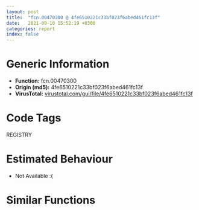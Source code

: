 ```yaml
---
layout: post
title:  "fcn.00470300 @ 4fe6510221c33bf023f6abed461fc13f"
date:   2021-09-10 15:52:19 +0300
categories: report
index: false
---
```


# Generic Information
- **Function:** fcn.00470300
- **Origin (md5):** 4fe6510221c33bf023f6abed461fc13f
- **VirusTotal:** [virustotal.com/gui/file/4fe6510221c33bf023f6abed461fc13f][virustotal_ref]

# Code Tags
<span class="tag" id="REGISTRY">REGISTRY</span>


# Estimated Behaviour
<ul><li class="bhv-desc" id="na">Not Available :(</li></ul>

# Similar Functions
<script type="text/javascript" src="https://www.gstatic.com/charts/loader.js"></script>
<script type="text/javascript">

    google.charts.load('current', {'packages':['corechart']});
    google.charts.setOnLoadCallback(drawChart);

    function drawChart() {
    var data = new google.visualization.DataTable();
        data.addColumn('number', 'X');
        data.addColumn('number', 'Y');
        data.addColumn({type: 'string', role: 'tooltip', 'p': {'html': true}});
        data.addColumn({'type': 'string', 'role': 'style'});
        
        data.addRows([
    [0, 0, '<b><a href="/report/fcn.00470300@4fe6510221c33bf023f6abed461fc13f">fcn.00470300</a><br>@4fe6510221c33bf023f6abed461fc13f</b><br>', 'point { fill-color: #e0440e; }'],

        ]);

    var options = {
        title: 'Similarity Plot',
        legend: 'none',
        colors: ['#dedbd9', '#e6693e', '#ec8f6e', '#f3b49f', '#f6c7b6'],
        tooltip: {isHtml: true, trigger: 'both'},
        explorer: {
        actions: ["dragToZoom", "rightClickToReset"],
        },
        chartArea: {
        width: '80%',
        height: '80%'
        },
        width: '100%',
        height: '100%'
    };

    var chart = new google.visualization.ScatterChart(document.getElementById('chart_div'));

    chart.draw(data, options);
    }
    
</script>


<div id="chart_div" style="width: 100%px; height: 100%;"></div>

# Disassembled Code
{% highlight nasm %}

push ebp
mov ebp, esp
and esp, 0xfffffff8
sub esp, 0x44
push ebx
push esi
mov esi, dword[0x4c6400]
push edi
mov ecx, esi
mov ebx, eax
mov dword[esp+0x28], esi
call fcn.00413110
test ebx, ebx
jne off.b86
mov dword[esp+0x18], 0x57
mov eax, dword[esp+0x18]
cmp dword[esp+0x18], 0
mov ecx, dword[0x4c28ec]
mov dword[ecx+0x30], eax
mov ecx, dword[ebp+8]
setne dl
movzx eax, dl
push eax
push ecx
call fcn.0042dd40
pop edi
pop esi
pop ebx
mov esp, ebp
pop ebp
ret 0xc
mov ecx, dword[0x4c28ec]
mov edx, dword[ecx+0xcc]
lea eax, [esp+0x10]
push eax
mov eax, dword[ebp+0xc]
or edx, 0x20019
push edx
push 0
push eax
push ebx
call dword[sym.imp.ADVAPI32.dll_RegOpenKeyExW]
mov dword[esp+0x18], eax
test eax, eax
jne 0x4703f9
mov ebx, dword[ebp+0x10]
mov edx, dword[esp+0x10]
mov edi, dword[sym.imp.ADVAPI32.dll_RegQueryValueExW]
push eax
push eax
lea ecx, [esp+0x24]
push ecx
push eax
push ebx
push edx
call edi
xor ecx, ecx
mov dword[esp+0x18], eax
cmp eax, ecx
jne 0x4703ee
mov eax, dword[esp+0x1c]
dec eax
cmp eax, 6
ja case.0x4703b4.5
jmp dword[eax*4+0x4706f8]
lea edx, [esp+0x14]
push edx
lea eax, [esp+0x24]
push eax
push ecx
push ecx
mov ecx, dword[esp+0x20]
push ebx
push ecx
mov dword[esp+0x2c], 4
call edi
mov dword[esp+0x18], eax
test eax, eax
jne 0x4703ee
mov edx, dword[esp+0x20]
push 0x18
push eax
push edx
mov eax, esi
call fcn.004010e0
mov eax, dword[esp+0x10]
push eax
call dword[sym.imp.ADVAPI32.dll_RegCloseKey]
cmp dword[esp+0x18], 0xffffffff
jne off.b43
call dword[sym.imp.KERNEL32.dll_GetLastError]
jmp off.b47
mov eax, dword[esp+0x10]
lea edx, [esp+0x14]
push edx
push ecx
push ecx
push ecx
push ebx
push eax
mov dword[esp+0x2c], ecx
call edi
mov dword[esp+0x18], eax
test eax, eax
jne 0x4703ee
mov eax, dword[esp+0x14]
test eax, eax
je 0x4703ee
push 1
shr eax, 1
push 0
add eax, 2
push eax
push 0
push esi
call fcn.00476680
cmp eax, 1
je 0x470460
mov ecx, dword[esp+0x10]
push ecx
call dword[sym.imp.ADVAPI32.dll_RegCloseKey]
xor eax, eax
pop edi
pop esi
pop ebx
mov esp, ebp
pop ebp
ret 0xc
cmp byte[esi+0x17], 0
jne 0x47046b
mov ebx, dword[esi+0xc]
jmp 0x47046d
mov ebx, esi
test byte[ebx+0x15], 8
je 0x47047a
mov eax, ebx
call fcn.00401160
mov al, byte[ebx+0x17]
cmp al, 1
jne 0x470493
test byte[ebx+0x15], 4
je 0x47048e
mov eax, ebx
call fcn.0042e780
mov ebx, dword[ebx+8]
jmp 0x4704a5
cmp al, 2
jne 0x4704a0
call fcn.00401000
mov ebx, eax
jmp 0x4704a5
mov ebx, 0x4c85b8
mov eax, dword[ebp+0x10]
mov ecx, dword[esp+0x10]
lea edx, [esp+0x14]
push edx
push ebx
push 0
push 0
push eax
push ecx
call edi
mov edx, dword[esp+0x10]
mov edi, eax
push edx
mov dword[esp+0x1c], edi
call dword[sym.imp.ADVAPI32.dll_RegCloseKey]
test edi, edi
jne 0x470501
mov eax, dword[esp+0x14]
test eax, eax
je 0x470501
shr eax, 1
xor ecx, ecx
mov dword[ebx+eax*2], ecx
cmp dword[esp+0x1c], 7
jne 0x470506
mov eax, ebx
cmp word[eax], 0
jne 0x4704fc
cmp word[eax+2], 0
mov ecx, 0xa
mov word[eax], cx
je 0x470506
add eax, 2
jmp 0x4704e7
xor edx, edx
mov word[ebx], dx
mov eax, ebx
lea edx, [eax+2]
jmp 0x470510
mov cx, word[eax]
add eax, 2
test cx, cx
jne 0x470510
sub eax, edx
sar eax, 1
mov edi, eax
mov eax, esi
call fcn.004135a0
cmp byte[esi+0x17], 0
jne 0x470533
mov eax, dword[esi+0xc]
jmp 0x470535
mov eax, esi
cmp byte[eax+0x17], 2
jne 0x47055f
cmp dword[0x4c85f0], 0
je 0x47055f
mov ecx, 0x4c85e4
call fcn.00404270
test eax, eax
jne 0x4703f9
pop edi
pop esi
pop ebx
mov esp, ebp
pop ebp
ret 0xc
and byte[eax+0x15], 0x86
jmp 0x4703f9
mov eax, dword[esp+0x10]
lea edx, [esp+0x14]
push edx
push ecx
push ecx
push ecx
push ebx
push eax
mov dword[esp+0x2c], ecx
call edi
mov dword[esp+0x18], eax
test eax, eax
jne 0x4706d4
mov eax, dword[esp+0x14]
test eax, eax
je 0x4706d4
push 1
push 0
lea ecx, [eax+eax]
push ecx
push 0
push esi
call fcn.00476680
cmp eax, 1
je 0x4705bf
mov edx, dword[esp+0x10]
push edx
call dword[sym.imp.ADVAPI32.dll_RegCloseKey]
xor eax, eax
pop edi
pop esi
pop ebx
mov esp, ebp
pop ebp
ret 0xc
cmp byte[esi+0x17], 0
jne 0x4705c8
mov esi, dword[esi+0xc]
test byte[esi+0x15], 8
je 0x4705d5
mov eax, esi
call fcn.00401160
mov al, byte[esi+0x17]
cmp al, 1
jne 0x4705ee
test byte[esi+0x15], 4
je 0x4705e9
mov eax, esi
call fcn.0042e780
mov ebx, dword[esi+8]
jmp 0x470600
cmp al, 2
jne 0x4705fb
call fcn.00401000
mov ebx, eax
jmp 0x470600
mov ebx, 0x4c85b8
mov edx, dword[ebp+0x10]
xor eax, eax
mov word[ebx], ax
mov ecx, dword[esp+0x14]
lea eax, [ebx+ecx*2]
add eax, ecx
lea ecx, [esp+0x14]
push ecx
push eax
push 0
push 0
mov dword[esp+0x34], eax
mov eax, dword[esp+0x20]
push edx
push eax
call edi
mov ecx, dword[esp+0x10]
mov esi, eax
push ecx
mov dword[esp+0x1c], esi
call dword[sym.imp.ADVAPI32.dll_RegCloseKey]
test esi, esi
jne 0x4703f9
mov ecx, 8
mov esi, str.0123456789ABCDEF
lea edi, [esp+0x2c]
rep movsd
xor ecx, ecx
xor edx, edx
movsw word
cmp dword[esp+0x14], ecx
jbe 0x470690
lea esp, [esp]
mov eax, dword[esp+0x24]
movzx eax, byte[ecx+eax]
mov esi, eax
shr eax, 4
and esi, 0xf
mov si, word[esp+esi*2+0x2c]
and eax, 0xf
mov ax, word[esp+eax*2+0x2c]
mov word[ebx+edx*2+2], si
mov word[ebx+edx*2], ax
inc ecx
add edx, 2
cmp ecx, dword[esp+0x14]
jb 0x470660
mov eax, dword[esp+0x28]
xor ecx, ecx
mov word[ebx+edx*2], cx
cmp byte[eax+0x17], cl
jne 0x4706a2
mov eax, dword[eax+0xc]
cmp byte[eax+0x17], 2
jne 0x4706cb
cmp dword[0x4c85f0], ecx
je 0x4706cb
mov ecx, 0x4c85e4
call fcn.00404270
test eax, eax
jne off.b43
pop edi
pop esi
pop ebx
mov esp, ebp
pop ebp
ret 0xc
and byte[eax+0x15], 0x86
jmp off.b43
mov edx, dword[esp+0x10]
push edx
jmp 0x4703f3
mov eax, dword[esp+0x10]
push eax
call dword[sym.imp.ADVAPI32.dll_RegCloseKey]
mov dword[esp+0x18], 0x65e
jmp off.b43

{% endhighlight %}

[virustotal_ref]: https://www.virustotal.com/gui/file/4fe6510221c33bf023f6abed461fc13f